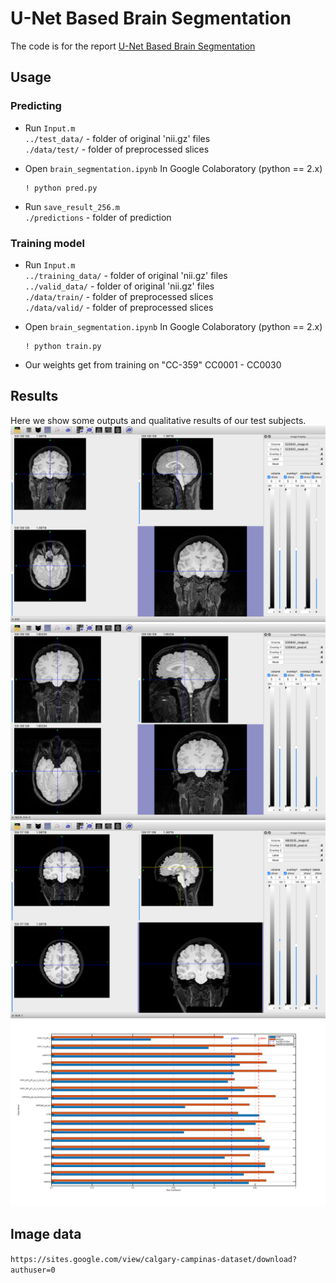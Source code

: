 # U-Net Based Brain Segmentation

The code is for the report [U-Net Based Brain Segmentation](https://github.com/yanlong-sun/brain_segmentation/blob/master/Report.pdf)

## Usage 
### Predicting  
-  Run `Input.m`    
     `../test_data/`  -  folder of original 'nii.gz' files    
     `./data/test/`    -  folder of preprocessed slices   
  
-  Open `brain_segmentation.ipynb` In Google Colaboratory (python == 2.x)    
	```
  	! python pred.py 
	```
-  Run `save_result_256.m`  
	`./predictions` -  folder of prediction  
  
### Training model
-  Run `Input.m`  
     `../training_data/`  -  folder of original 'nii.gz' files   
     `../valid_data/`  -  folder of original 'nii.gz' files   
     `./data/train/`    -  folder of preprocessed slices  
     `./data/valid/`    -  folder of preprocessed slices  
  
-  Open `brain_segmentation.ipynb` In Google Colaboratory (python == 2.x)   
	```
  	! python train.py   
	```
*  Our weights get from training on  "CC-359"      CC0001 - CC0030   
	  	
		  

## Results
Here we show some outputs and qualitative results of our test subjects.
![image](https://github.com/yanlong-sun/brain_segmentation/blob/master/report/1.png)
![image](https://github.com/yanlong-sun/brain_segmentation/blob/master/report/2.png)
![image](https://github.com/yanlong-sun/brain_segmentation/blob/master/report/3.png)
![image](https://github.com/yanlong-sun/brain_segmentation/blob/master/report/DSC.png)

## Image data
`https://sites.google.com/view/calgary-campinas-dataset/download?authuser=0`